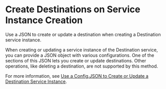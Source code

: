 <!-- loio43c0538148e344708f12b0e7ba192bb6 -->

# Create Destinations on Service Instance Creation

Use a JSON to create or update a destination when creating a Destination service instance.

When creating or updating a service instance of the Destination service, you can provide a JSON object with various configurations. One of the sections of this JSON lets you create or update destinations. Other operations, like deleting a destination, are not supported by this method.

For more information, see [Use a Config.JSON to Create or Update a Destination Service Instance](use-a-config-json-to-create-or-update-a-destination-service-instance-6816d3c.md).

